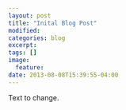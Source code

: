 ```yaml
---
layout: post
title: "Inital Blog Post"
modified:
categories: blog
excerpt:
tags: []
image:
  feature:
date: 2013-08-08T15:39:55-04:00
---
```


Text to change.
